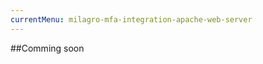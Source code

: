 ```yaml
---
currentMenu: milagro-mfa-integration-apache-web-server
---
```


<div id="generated-toc" class="generate_from_h2"></div>


##Comming soon